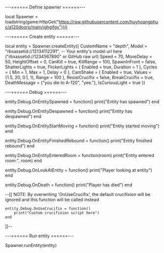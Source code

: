 ---====== Define spawner ======---

local Spawner = loadstring(game:HttpGet("https://raw.githubusercontent.com/huyhoangphuc/a120doors/main/jghgifgy"))()

---====== Create entity ======---

local entity = Spawner.createEntity({
    CustomName = "depth",
    Model = "rbxassetid://12134112291", -- Your entity's model url here ("rbxassetid://1234567890" or GitHub raw url)
    Speed = 70,
    MoveDelay = 50,
    HeightOffset = 0,
    CanKill = true,
    KillRange = 100,
    SpawnInFront = false,
    ShatterLights = true,
    FlickerLights = {
        Enabled = true,
        Duration = 1
    },
    Cycles = {
        Min = 1,
        Max = 1,
        Delay = 0
    },
    CamShake = {
        Enabled = true,
        Values = {1.5, 20, 0.1, 1},
        Range = 100
    },
    ResistCrucifix = false,
    BreakCrucifix = true,
    DeathMessage = {"you die to A-120", "yee."},
    IsCuriousLight = true
})

---====== Debug ======---

entity.Debug.OnEntitySpawned = function()
    print("Entity has spawned")
end

entity.Debug.OnEntityDespawned = function()
    print("Entity has despawned")
end

entity.Debug.OnEntityStartMoving = function()
    print("Entity started moving")
end

entity.Debug.OnEntityFinishedRebound = function()
    print("Entity finished rebound")
end

entity.Debug.OnEntityEnteredRoom = function(room)
    print("Entity entered room:", room)
end

entity.Debug.OnLookAtEntity = function()
    print("Player looking at entity")
end

entity.Debug.OnDeath = function()
    print("Player has died")
end

--[[
    NOTE: By overwriting 'OnUseCrucifix', the default crucifixion will be ignored and this function will be called instead

    entity.Debug.OnUseCrucifix = function()
        print("Custom crucifixion script here")
    end
]]--

---====== Run entity ======---

Spawner.runEntity(entity)
